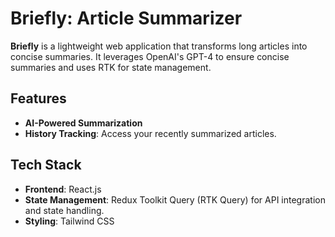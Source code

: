# Briefly: Article Summarizer

**Briefly** is a lightweight web application that transforms long articles into concise summaries. It leverages OpenAI's GPT-4 to ensure concise summaries and uses RTK for state management.

## Features  
- **AI-Powered Summarization**  
- **History Tracking**: Access your recently summarized articles.  

## Tech Stack  
- **Frontend**: React.js  
- **State Management**: Redux Toolkit Query (RTK Query) for API integration and state handling.  
- **Styling**: Tailwind CSS  

